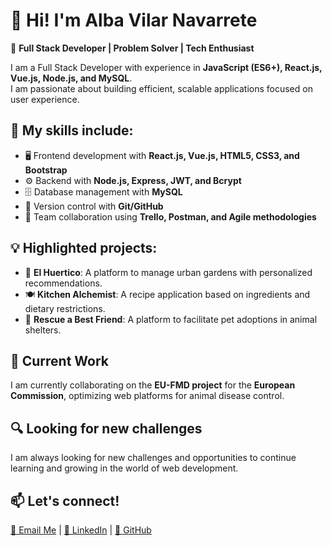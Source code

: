 # 👋 Hi! I'm Alba Vilar Navarrete  
🚀 **Full Stack Developer | Problem Solver | Tech Enthusiast**  

I am a Full Stack Developer with experience in **JavaScript (ES6+), React.js, Vue.js, Node.js, and MySQL**.  
I am passionate about building efficient, scalable applications focused on user experience.  

## 🔹 My skills include:  
- 🖥️ Frontend development with **React.js, Vue.js, HTML5, CSS3, and Bootstrap**  
- ⚙️ Backend with **Node.js, Express, JWT, and Bcrypt**  
- 🗄️ Database management with **MySQL**  
- 🔄 Version control with **Git/GitHub**  
- 🤝 Team collaboration using **Trello, Postman, and Agile methodologies**  

## 💡 Highlighted projects:  
- 🥕 **El Huertico**: A platform to manage urban gardens with personalized recommendations.  
- 🍽️ **Kitchen Alchemist**: A recipe application based on ingredients and dietary restrictions.  
- 🐶 **Rescue a Best Friend**: A platform to facilitate pet adoptions in animal shelters.  

## 📍 Current Work  
I am currently collaborating on the **EU-FMD project** for the **European Commission**, optimizing web platforms for animal disease control.  

## 🔍 Looking for new challenges  
I am always looking for new challenges and opportunities to continue learning and growing in the world of web development.  

## 📫 Let's connect!  
[📧 Email Me](mailto:alba.vilar81@gmail.com) | [💼 LinkedIn](https://www.linkedin.com/in/alba-vilar-navarrete) | [🐙 GitHub](https://github.com/Albavina)
